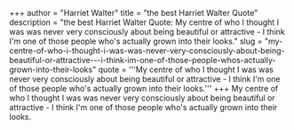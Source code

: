 +++
author = "Harriet Walter"
title = "the best Harriet Walter Quote"
description = "the best Harriet Walter Quote: My centre of who I thought I was was never very consciously about being beautiful or attractive - I think I'm one of those people who's actually grown into their looks."
slug = "my-centre-of-who-i-thought-i-was-was-never-very-consciously-about-being-beautiful-or-attractive---i-think-im-one-of-those-people-whos-actually-grown-into-their-looks"
quote = '''My centre of who I thought I was was never very consciously about being beautiful or attractive - I think I'm one of those people who's actually grown into their looks.'''
+++
My centre of who I thought I was was never very consciously about being beautiful or attractive - I think I'm one of those people who's actually grown into their looks.

